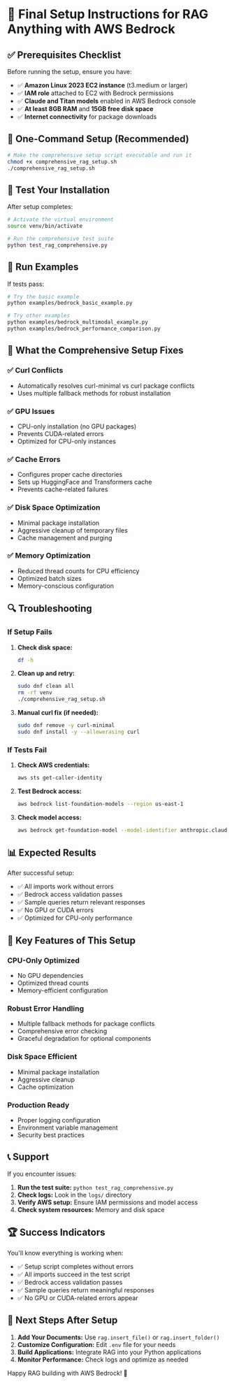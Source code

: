 # 🚀 Final Setup Instructions for RAG Anything with AWS Bedrock

## ✅ Prerequisites Checklist

Before running the setup, ensure you have:

- ✅ **Amazon Linux 2023 EC2 instance** (t3.medium or larger)
- ✅ **IAM role** attached to EC2 with Bedrock permissions
- ✅ **Claude and Titan models** enabled in AWS Bedrock console
- ✅ **At least 8GB RAM** and **15GB free disk space**
- ✅ **Internet connectivity** for package downloads

## 🎯 One-Command Setup (Recommended)

```bash
# Make the comprehensive setup script executable and run it
chmod +x comprehensive_rag_setup.sh
./comprehensive_rag_setup.sh
```

## 🧪 Test Your Installation

After setup completes:

```bash
# Activate the virtual environment
source venv/bin/activate

# Run the comprehensive test suite
python test_rag_comprehensive.py
```

## 🚀 Run Examples

If tests pass:

```bash
# Try the basic example
python examples/bedrock_basic_example.py

# Try other examples
python examples/bedrock_multimodal_example.py
python examples/bedrock_performance_comparison.py
```

## 🔧 What the Comprehensive Setup Fixes

### ✅ **Curl Conflicts**
- Automatically resolves curl-minimal vs curl package conflicts
- Uses multiple fallback methods for robust installation

### ✅ **GPU Issues**
- CPU-only installation (no GPU packages)
- Prevents CUDA-related errors
- Optimized for CPU-only instances

### ✅ **Cache Errors**
- Configures proper cache directories
- Sets up HuggingFace and Transformers cache
- Prevents cache-related failures

### ✅ **Disk Space Optimization**
- Minimal package installation
- Aggressive cleanup of temporary files
- Cache management and purging

### ✅ **Memory Optimization**
- Reduced thread counts for CPU efficiency
- Optimized batch sizes
- Memory-conscious configuration

## 🔍 Troubleshooting

### If Setup Fails

1. **Check disk space:**
   ```bash
   df -h
   ```

2. **Clean up and retry:**
   ```bash
   sudo dnf clean all
   rm -rf venv
   ./comprehensive_rag_setup.sh
   ```

3. **Manual curl fix (if needed):**
   ```bash
   sudo dnf remove -y curl-minimal
   sudo dnf install -y --allowerasing curl
   ```

### If Tests Fail

1. **Check AWS credentials:**
   ```bash
   aws sts get-caller-identity
   ```

2. **Test Bedrock access:**
   ```bash
   aws bedrock list-foundation-models --region us-east-1
   ```

3. **Check model access:**
   ```bash
   aws bedrock get-foundation-model --model-identifier anthropic.claude-3-5-sonnet-20241022-v2:0 --region us-east-1
   ```

## 📊 Expected Results

After successful setup:

- ✅ All imports work without errors
- ✅ Bedrock access validation passes
- ✅ Sample queries return relevant responses
- ✅ No GPU or CUDA errors
- ✅ Optimized for CPU-only performance

## 🎯 Key Features of This Setup

### **CPU-Only Optimized**
- No GPU dependencies
- Optimized thread counts
- Memory-efficient configuration

### **Robust Error Handling**
- Multiple fallback methods for package conflicts
- Comprehensive error checking
- Graceful degradation for optional components

### **Disk Space Efficient**
- Minimal package installation
- Aggressive cleanup
- Cache optimization

### **Production Ready**
- Proper logging configuration
- Environment variable management
- Security best practices

## 📞 Support

If you encounter issues:

1. **Run the test suite:** `python test_rag_comprehensive.py`
2. **Check logs:** Look in the `logs/` directory
3. **Verify AWS setup:** Ensure IAM permissions and model access
4. **Check system resources:** Memory and disk space

## 🏆 Success Indicators

You'll know everything is working when:

- ✅ Setup script completes without errors
- ✅ All imports succeed in the test script
- ✅ Bedrock access validation passes
- ✅ Sample queries return meaningful responses
- ✅ No GPU or CUDA-related errors appear

## 🚀 Next Steps After Setup

1. **Add Your Documents:** Use `rag.insert_file()` or `rag.insert_folder()`
2. **Customize Configuration:** Edit `.env` file for your needs
3. **Build Applications:** Integrate RAG into your Python applications
4. **Monitor Performance:** Check logs and optimize as needed

Happy RAG building with AWS Bedrock! 🎉